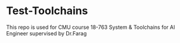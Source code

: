 # Test-Toolchains
This repo is used for CMU course 18-763 System &amp; Toolchains for AI Engineer supervised by Dr.Farag
